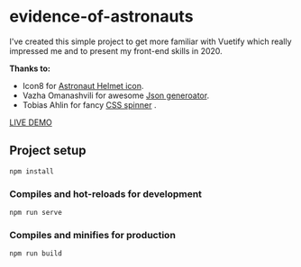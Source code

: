 # evidence-of-astronauts
I've created this simple project to get more familiar with Vuetify which really impressed me and to present my front-end skills in 2020.

**Thanks to:**
- Icon8 for [Astronaut Helmet icon](https://icons8.com/icon/88825/astronaut-helmet).
- Vazha Omanashvili for awesome [Json generoator](https://next.json-generator.com/).
- Tobias Ahlin for fancy [CSS spinner](https://tobiasahlin.com/spinkit/) .

[LIVE DEMO](https://is.muni.cz/www/487606/astronauts/)

## Project setup
```
npm install
```

### Compiles and hot-reloads for development
```
npm run serve
```

### Compiles and minifies for production
```
npm run build
```
